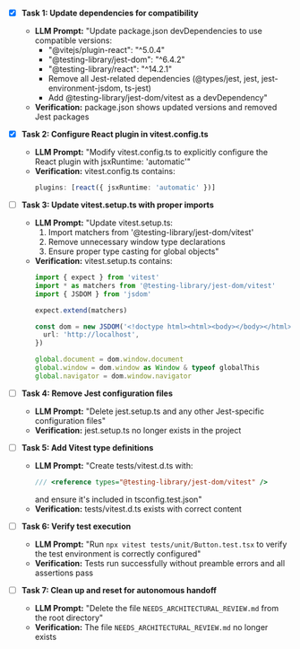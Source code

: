 - [x] **Task 1: Update dependencies for compatibility**
  - **LLM Prompt:** "Update package.json devDependencies to use compatible versions:
    - "@vitejs/plugin-react": "^5.0.4"
    - "@testing-library/jest-dom": "^6.4.2"
    - "@testing-library/react": "^14.2.1"
    - Remove all Jest-related dependencies (@types/jest, jest, jest-environment-jsdom, ts-jest)
    - Add @testing-library/jest-dom/vitest as a devDependency"
  - **Verification:** package.json shows updated versions and removed Jest packages

- [x] **Task 2: Configure React plugin in vitest.config.ts**
  - **LLM Prompt:** "Modify vitest.config.ts to explicitly configure the React plugin with jsxRuntime: 'automatic'"
  - **Verification:** vitest.config.ts contains:
    ```ts
    plugins: [react({ jsxRuntime: 'automatic' })]
    ```

- [ ] **Task 3: Update vitest.setup.ts with proper imports**
  - **LLM Prompt:** "Update vitest.setup.ts:
    1. Import matchers from '@testing-library/jest-dom/vitest'
    2. Remove unnecessary window type declarations
    3. Ensure proper type casting for global objects"
  - **Verification:** vitest.setup.ts contains:
    ```ts
    import { expect } from 'vitest'
    import * as matchers from '@testing-library/jest-dom/vitest'
    import { JSDOM } from 'jsdom'
    
    expect.extend(matchers)
    
    const dom = new JSDOM('<!doctype html><html><body></body></html>', {
      url: 'http://localhost',
    })
    
    global.document = dom.window.document
    global.window = dom.window as Window & typeof globalThis
    global.navigator = dom.window.navigator
    ```

- [ ] **Task 4: Remove Jest configuration files**
  - **LLM Prompt:** "Delete jest.setup.ts and any other Jest-specific configuration files"
  - **Verification:** jest.setup.ts no longer exists in the project

- [ ] **Task 5: Add Vitest type definitions**
  - **LLM Prompt:** "Create tests/vitest.d.ts with:
    ```ts
    /// <reference types="@testing-library/jest-dom/vitest" />
    ```
    and ensure it's included in tsconfig.test.json"
  - **Verification:** tests/vitest.d.ts exists with correct content

- [ ] **Task 6: Verify test execution**
  - **LLM Prompt:** "Run `npx vitest tests/unit/Button.test.tsx` to verify the test environment is correctly configured"
  - **Verification:** Tests run successfully without preamble errors and all assertions pass

- [ ] **Task 7: Clean up and reset for autonomous handoff**
  - **LLM Prompt:** "Delete the file `NEEDS_ARCHITECTURAL_REVIEW.md` from the root directory"
  - **Verification:** The file `NEEDS_ARCHITECTURAL_REVIEW.md` no longer exists